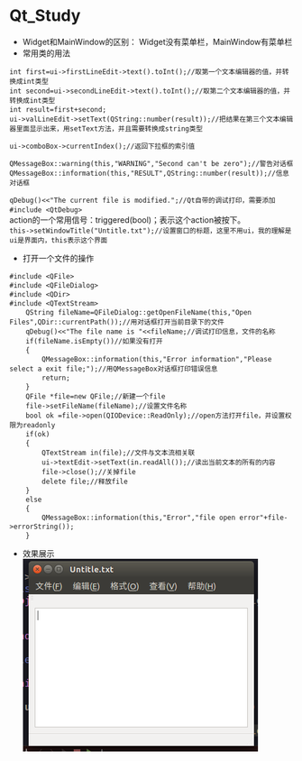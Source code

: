 # Qt_Study
* Widget和MainWindow的区别：
Widget没有菜单栏，MainWindow有菜单栏
* 常用类的用法  
```
int first=ui->firstLineEdit->text().toInt();//取第一个文本编辑器的值，并转换成int类型  
int second=ui->secondLineEdit->text().toInt();//取第二个文本编辑器的值，并转换成int类型  
int result=first+second;  
ui->valLineEdit->setText(QString::number(result));//把结果在第三个文本编辑器里面显示出来，用setText方法，并且需要转换成string类型  
```


`ui->comboBox->currentIndex();//返回下拉框的索引值`

```
QMessageBox::warning(this,"WARNING","Second can't be zero");//警告对话框
QMessageBox::information(this,"RESULT",QString::number(result));//信息对话框
```

`qDebug()<<"The current file is modified.";//Qt自带的调试打印，需要添加#include <QtDebug>`  
action的一个常用信号：triggered(bool)；表示这个action被按下。  
`this->setWindowTitle("Untitle.txt");//设置窗口的标题，这里不用ui，我的理解是ui是界面内，this表示这个界面`  
* 打开一个文件的操作
```
#include <QFile>
#include <QFileDialog>
#include <QDir>
#include <QTextStream>
    QString fileName=QFileDialog::getOpenFileName(this,"Open Files",QDir::currentPath());//用对话框打开当前目录下的文件
    qDebug()<<"The file name is "<<fileName;//调试打印信息，文件的名称
    if(fileName.isEmpty())//如果没有打开
    {
        QMessageBox::information(this,"Error information","Please select a exit file;");//用QMessageBox对话框打印错误信息
        return;
    }
    QFile *file=new QFile;//新建一个file
    file->setFileName(fileName);//设置文件名称
    bool ok =file->open(QIODevice::ReadOnly);//open方法打开file，并设置权限为readonly
    if(ok)
    {
        QTextStream in(file);//文件与文本流相关联
        ui->textEdit->setText(in.readAll());//读出当前文本的所有的内容
        file->close();//关掉file
        delete file;//释放file
    }
    else
    {
        QMessageBox::information(this,"Error","file open error"+file->errorString());
    }
```
* 效果展示  
![](1.png)  

